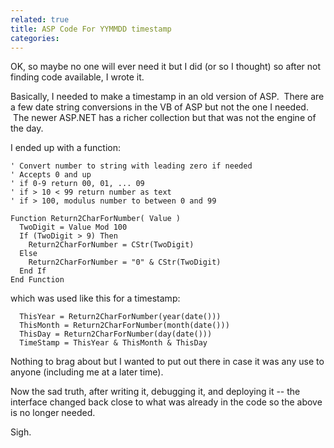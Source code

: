 ```yaml
---
related: true
title: ASP Code For YYMMDD timestamp
categories: 
---
```

OK, so maybe no one will ever need it but I did (or so I thought) so after not
finding code available, I wrote it.

Basically, I needed to make a timestamp in an old version of ASP.  There are a
few date string conversions in the VB of ASP but not the one I needed.  The
newer ASP.NET has a richer collection but that was not the engine of the day.

I ended up with a function:

    ' Convert number to string with leading zero if needed
    ' Accepts 0 and up
    ' if 0-9 return 00, 01, ... 09
    ' if > 10 < 99 return number as text
    ' if > 100, modulus number to between 0 and 99

    Function Return2CharForNumber( Value )
      TwoDigit = Value Mod 100
      If (TwoDigit > 9) Then
        Return2CharForNumber = CStr(TwoDigit)
      Else
        Return2CharForNumber = "0" & CStr(TwoDigit)
      End If
    End Function


which was used like this for a timestamp:

      ThisYear = Return2CharForNumber(year(date()))
      ThisMonth = Return2CharForNumber(month(date()))
      ThisDay = Return2CharForNumber(day(date()))
      TimeStamp = ThisYear & ThisMonth & ThisDay


Nothing to brag about but I wanted to put out there in case it was any use to
anyone (including me at a later time).

Now the sad truth, after writing it, debugging it, and deploying it -- the
interface changed back close to what was already in the code so the above is
no longer needed.

Sigh.


